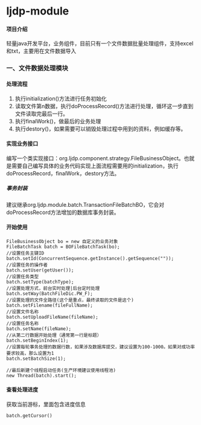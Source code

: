 # ljdp-module

#### 项目介绍
轻量java开发平台，业务组件，目前只有一个文件数据批量处理组件，支持excel和txt，主要用在文件数据导入

### 一、文件数据处理模块
#### 处理流程
1. 执行initialization()方法进行任务初始化
2. 读取文件第n数据，执行doProcessRecord()方法进行处理，循环这一步直到文件读取完最后一行。
3. 执行finalWork()，做最后的业务处理
4. 执行destory()，如果需要可以销毁处理过程中用到的资料，例如缓存等。

#### 实现业务接口
编写一个类实现接口：org.ljdp.component.strategy.FileBusinessObject。也就是需要自己编写具体的业务代码实现上面流程需要用的initialization，执行doProcessRecord，finalWork，destory方法。
##### 事务封装
建议继承org.ljdp.module.batch.TransactionFileBatchBO，它会对doProcessRecord方法增加的数据库事务封装。

#### 开始使用
```
FileBusinessObject bo = new 自定义的业务对象
FileBatchTask batch = BOFileBatchTask(bo);
//设置任务主键ID
batch.setId(ConcurrentSequence.getInstance().getSequence(""));
//设置任务的操作者
batch.setUser(getUser());
//设置任务类型
batch.setType(batchType);
//设置处理方式，前台实时处理|后台定时处理
batch.setWay(BatchFileDic.PW_F);
//设置处理的文件全路径(这个是重点，最终读取的文件是这个)
batch.setFilename(fileFullName);
//设置文件名称
batch.setUploadFileName(fileName);
//设置任务名称
batch.setName(fileName);
//从第二行数据开始处理（通常第一行是标题）
batch.setBeginIndex(1);
//设置每轮事务处理的数据行数，如果涉及数据库提交，建议设置为100-1000。如果对成功率要求较高，那么设置为1
batch.setBatchSize(1);

//最后新建个线程启动任务(生产环境建议使用线程池)
new Thread(batch).start();
```
#### 查看处理进度
获取当前游标，里面包含进度信息
```
batch.getCursor()
```
